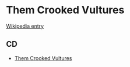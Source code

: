 # Them Crooked Vultures

[Wikipedia entry](https://en.wikipedia.org/wiki/Them_Crooked_Vultures)

## CD

- [Them Crooked Vultures](Them_Crooked_Vultures.md)
